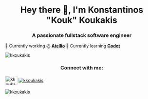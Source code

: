 <h1 align="center">Hey there 👋, I'm Konstantinos "Kouk" Koukakis</h1>
<h3 align="center">A passionate fullstack software engineer</h3>

 
<p align="center"> 
 
   🔭 Currently working @ **[Atellio](https://atellio.com)**
   🌱 Currently learning **[Godot](https://atellio.com)**
 
 <img src="https://komarev.com/ghpvc/?username=kkoukakis&label=Profile%20views&color=0cca78&style=flat" alt="kkoukakis" /> </p>

<h3 align="center">Connect with me:</h3>
<p align="left">
<a href="https://linkedin.com/in/kkoukakis" target="blank"><img align="center" src="https://raw.githubusercontent.com/rahuldkjain/github-profile-readme-generator/master/src/images/icons/Social/linked-in-alt.svg" alt="kkoukakis" height="30" width="40" /></a>
  <a href="https://youtube.com/@kkoukakis" target="blank"><img align="center" src="https://img.shields.io/youtube/channel/views/UCBadUaR6D4FPbwCp1Q8hXFQ?logoColor=red&style=social" alt="kkoukakis" /></a>
</p>
<p><img align="center" src="https://github-readme-stats.vercel.app/api/top-langs?username=kkoukakis&show_icons=true&theme=dark&locale=en&layout=compact" alt="kkoukakis" /></p>
 

